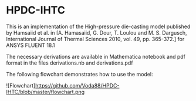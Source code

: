 # HPDC-IHTC

This is an implementation of the High-pressure die-casting model published by Hamsaiid et al. in [A. Hamasaiid, G. Dour, T. Loulou and M. S. Dargusch, International Journal of Thermal Sciences 2010, vol. 49, pp. 365-372.] for ANSYS FLUENT 18.1

The necessary derivations are available in Mathematica notebook and pdf format in the files derivations.nb and derivations.pdf

The following flowchart demonstrates how to use the model:

![Flowchart]https://github.com/Voda88/HPDC-IHTC/blob/master/flowchart.png


